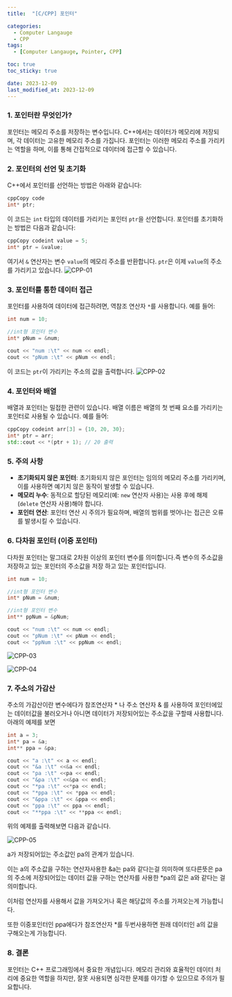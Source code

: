 ```yaml
---
title:  "[C/CPP] 포인터" 

categories:
  - Computer Langauge
  - CPP
tags:
  - [Computer Langauge, Pointer, CPP]

toc: true
toc_sticky: true

date: 2023-12-09
last_modified_at: 2023-12-09
---
```



### 1. 포인터란 무엇인가?

포인터는 메모리 주소를 저장하는 변수입니다. C++에서는 데이터가 메모리에 저장되며, 각 데이터는 고유한 메모리 주소를 가집니다. 포인터는 이러한 메모리 주소를 가리키는 역할을 하며, 이를 통해 간접적으로 데이터에 접근할 수 있습니다.

### 2. 포인터의 선언 및 초기화

C++에서 포인터를 선언하는 방법은 아래와 같습니다:

```c++
cppCopy code
int* ptr;
```

이 코드는 `int` 타입의 데이터를 가리키는 포인터 `ptr`을 선언합니다. 포인터를 초기화하는 방법은 다음과 같습니다:

```c++
cppCopy codeint value = 5;
int* ptr = &value;
```

여기서 `&` 연산자는 변수 `value`의 메모리 주소를 반환합니다. `ptr`은 이제 `value`의 주소를 가리키고 있습니다.
![CPP-01](https://github.com/user-attachments/assets/315c0900-61f8-4396-9693-b94a1bababd7)

### 3. 포인터를 통한 데이터 접근

포인터를 사용하여 데이터에 접근하려면, 역참조 연산자 `*`를 사용합니다. 예를 들어:

```c++
int num = 10;

//int형 포인터 변수
int* pNum = &num;
    
cout << "num :\t" << num << endl;
cout << "pNum :\t" << pNum << endl;
```

이 코드는 `ptr`이 가리키는 주소의 값을 출력합니다.
![CPP-02](https://github.com/user-attachments/assets/beeacd55-afe2-44f7-a81f-919bd2455e9c)

### 4. 포인터와 배열

배열과 포인터는 밀접한 관련이 있습니다. 배열 이름은 배열의 첫 번째 요소를 가리키는 포인터로 사용될 수 있습니다. 예를 들어:

```c++
cppCopy codeint arr[3] = {10, 20, 30};
int* ptr = arr;
std::cout << *(ptr + 1); // 20 출력
```

### 5. 주의 사항

- **초기화되지 않은 포인터**: 초기화되지 않은 포인터는 임의의 메모리 주소를 가리키며, 이를 사용하면 예기치 않은 동작이 발생할 수 있습니다.
- **메모리 누수**: 동적으로 할당된 메모리(예: `new` 연산자 사용)는 사용 후에 해제(`delete` 연산자 사용)해야 합니다.
- **포인터 연산**: 포인터 연산 시 주의가 필요하며, 배열의 범위를 벗어나는 접근은 오류를 발생시킬 수 있습니다.



### 6. 다차원 포인터 (이중 포인터)


다차원 포인터는 말그대로 2차원 이상의 포인터 변수를 의미합니다.즉 변수의 주소값을 저장하고 있는 포인터의 주소값을 저장 하고 있는 포인터입니다.

```C++
int num = 10;

//int형 포인터 변수
int* pNum = &num;

//int형 포인터 변수
int** ppNum = &pNum;

cout << "num :\t" << num << endl;
cout << "pNum :\t" << pNum << endl;
cout << "ppNum :\t" << ppNum << endl;
```

![CPP-03](https://github.com/user-attachments/assets/6639e1ba-c18c-45d9-bf3b-d5b5070e3fec)

![CPP-04](https://github.com/user-attachments/assets/c925c09f-658b-4559-9cda-bc6cc5a9eac4)

### 7. 주소의 가감산

주소의 가감산이란 변수에다가 참조연산자 * 나 주소 연산자 & 를 사용하여 포인터에있는 데이터값을 불러오거나 아니면 데이터가 저장되어있는 주소값을 구할때 사용합니다.아래의 예제를 보면

```c++
int a = 3;
int* pa = &a;
int** ppa = &pa;

cout << "a :\t" << a << endl;
cout << "&a :\t" <<&a << endl;
cout << "pa :\t" <<pa << endl;
cout << "&pa :\t" <<&pa << endl;
cout << "*pa :\t" <<*pa << endl;
cout << "*ppa :\t" << *ppa << endl;
cout << "&ppa :\t" << &ppa << endl;
cout << "ppa :\t" << ppa << endl;
cout << "**ppa :\t" << **ppa << endl;
```

위의 예제를 출력해보면 다음과 같습니다.

![CPP-05](https://github.com/user-attachments/assets/f862acf1-8800-4453-ad31-b3dada7b6975)

a가 저장되어있는 주소값인 pa의 관계가 있습니다.

이는 a의 주소값을 구하는 연산자사용한 &a는 pa와 같다는걸 의미하며 또다른뜻은 pa의 주소에 저장되어있는 데이터 값을 구하는 연산자를 사용한 *pa의 값은 a와 같다는 걸 의미합니다.

이처럼 연산자를 사용해서 값을 가져오거나 혹은 해당값의 주소를 가져오는게 가능합니다.


또한 이중포인터인 ppa에다가 참조연산자 *를 두번사용하면 원래 데이터인 a의 값을 구해오는게 가능합니다.




### 8. 결론

포인터는 C++ 프로그래밍에서 중요한 개념입니다. 메모리 관리와 효율적인 데이터 처리에 중요한 역할을 하지만, 잘못 사용되면 심각한 문제를 야기할 수 있으므로 주의가 필요합니다.



<script src="https://utteranc.es/client.js"
        repo="OneThingChanged/OneThingChanged.github.io"
        issue-term="pathname"
        label="utterances"
        theme="github-dark"
        crossorigin="anonymous"
        async>
</script>
